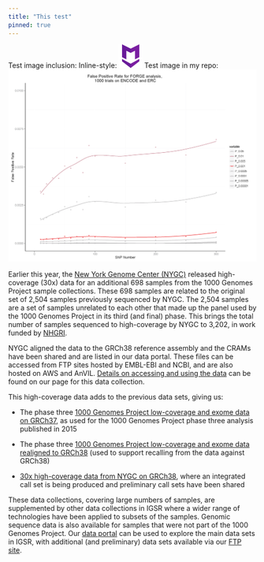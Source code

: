 ```yaml
---
title: "This test"
pinned: true
---
```

Test image inclusion:
Inline-style: 
![alt text](https://github.com/adam-p/markdown-here/raw/master/src/common/images/icon48.png "Logo Title Text 1")
Test image in my repo:
![alt text](fpr_pvalues.png)

Earlier this year, the [New York Genome Center (NYGC)](https://www.nygenome.org) released high-coverage (30x) data for an additional 698 samples from the 1000 Genomes Project sample collections. These 698 samples are related to the original set of 2,504 samples previously sequenced by NYGC. The 2,504 samples are a set of samples unrelated to each other that made up the panel used by the 1000 Genomes Project in its third (and final) phase. This brings the total number of samples sequenced to high-coverage by NYGC to 3,202, in work funded by [NHGRI](https://www.genome.gov).

NYGC aligned the data to the GRCh38 reference assembly and the CRAMs have been shared and are listed in our data portal. These files can be accessed from FTP sites hosted by EMBL-EBI and NCBI, and are also hosted on AWS and AnVIL. [Details on accessing and using the data](/data-portal/data-collection/30x-grch38) can be found on our page for this data collection.

This high-coverage data adds to the previous data sets, giving us:

*	The phase three [1000 Genomes Project low-coverage and exome data on GRCh37](/data-portal/data-collection/phase-3), as used for the 1000 Genomes Project phase three analysis published in 2015

*	The phase three [1000 Genomes Project low-coverage and exome data realigned to GRCh38](/data-portal/data-collection/grch38) (used to support recalling from the data against GRCh38)

*	[30x high-coverage data from NYGC on GRCh38](/data-portal/data-collection/30x-grch38), where an integrated call set is being produced and preliminary call sets have been shared

These data collections, covering large numbers of samples, are supplemented by other data collections in IGSR where a wider range of technologies have been applied to subsets of the samples. Genomic sequence data is also available for samples that were not part of the 1000 Genomes Project. Our [data portal](/data-portal/) can be used to explore the main data sets in IGSR, with additional (and preliminary) data sets available via our [FTP site](http://ftp.1000genomes.ebi.ac.uk/vol1/ftp/).
